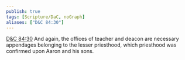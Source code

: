 ```yaml
---
publish: true
tags: [Scripture/DaC, noGraph]
aliases: ["D&C 84:30"]
---
```

[D&C 84:30](https://churchofjesuschrist.org/study/scriptures/dc-testament/dc/84?lang=eng&id=p30#p30) And again, the offices of teacher and deacon are necessary appendages belonging to the lesser priesthood, which priesthood was confirmed upon Aaron and his sons.
